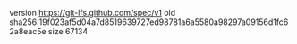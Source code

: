 version https://git-lfs.github.com/spec/v1
oid sha256:19f023af5d04a7d8519639727ed98781a6a5580a98297a09156d1fc62a8eac5e
size 67134
